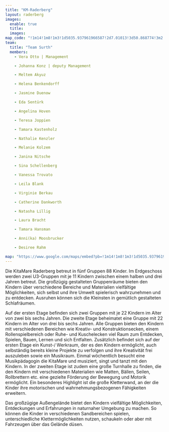 ```yaml
---
title: "KM-Raderberg"
layout: raderberg
images:
  enable: true
  title:
  images:
map_code: "!1m14!1m8!1m3!1d5035.937961966587!2d7.01013!3d50.868774!3m2!1i1024!2i768!4f13.1!3m3!1m2!1s0x0%3A0x293231024c8a77d2!2sKitaMare%20gGmbH!5e0!3m2!1sen!2sus!4v1662346452898!5m2!1sen!2sus"
team:
  title: "Team Surth"
  members:
    - Vera Otto | Management

    - Johanna Konz | deputy Management

    - Meltem Akyuz

    - Helena Benkendorff

    - Jasmine Duenow

    - Eda Sentürk

    - Angelina Hoven

    - Teresa Joppien

    - Tamara Kastenholz

    - Nathalie Kenzler

    - Melanie Kolzem

    - Janina Nitsche

    - Sina Schellenberg

    - Vanessa Trovato

    - Leila Blank

    - Virginie Berkau

    - Catherine Dankworth

    - Natasha Lillig

    - Laura Bracht

    - Tamara Hansman

    - Anni(ka) Moosbrucker

    - Desiree Rahm

map: "https://www.google.com/maps/embed?pb=!1m14!1m8!1m3!1d5035.937961966587!2d7.01013!3d50.868774!3m2!1i1024!2i768!4f13.1!3m3!1m2!1s0x0%3A0x293231024c8a77d2!2sKitaMare%20gGmbH!5e0!3m2!1sen!2sus!4v1662346452898!5m2!1sen!2sus"
---
```


Die KitaMare Raderberg betreut in fünf Gruppen 88 Kinder. Im Erdgeschoss werden zwei U3-Gruppen mit je 11 Kindern zwischen einem halben und drei Jahren betreut. Die großzügig gestalteten Gruppenräume bieten den Kindern über verschiedene Bereiche und Materialien vielfältige Möglichkeiten, sich selbst und ihre Umwelt spielerisch wahrzunehmen und zu entdecken. Ausruhen können sich die Kleinsten in gemütlich gestalteten Schlafräumen.

Auf der ersten Etage befinden sich zwei Gruppen mit je 22 Kindern im Alter von zwei bis sechs Jahren. Die zweite Etage beheimatet eine Gruppe mit 22 Kindern im Alter von drei bis sechs Jahren. Alle Gruppen bieten den Kindern mit verschiedenen Bereichen wie Kreativ- und Konstruktionsecken, einem Rollenspielbereich oder Ruhe- und Kuschelecken viel Raum zum Entdecken, Spielen, Bauen, Lernen und sich Entfalten. Zusätzlich befindet sich auf der ersten Etage ein Kunst-/ Werkraum, der es den Kindern ermöglicht, auch selbständig bereits kleine Projekte zu verfolgen und ihre Kreativität frei auszuleben sowie ein Musikraum. Einmal wöchentlich besucht eine Musikpädagogin die KitaMare und musiziert, singt und tanzt mit den Kindern. In der zweiten Etage ist zudem eine große Turnhalle zu finden, die den Kindern mit verschiedenen Materialien wie Matten, Bällen, Seilen, Rollbrettern etc. eine gezielte Förderung der Bewegung und Motorik ermöglicht. Ein besonderes Highlight ist die große Kletterwand, an der die Kinder ihre motorischen und wahrnehmungsbezogenen Fähigkeiten erweitern.

Das großzügige Außengelände bietet den Kindern vielfältige Möglichkeiten, Entdeckungen und Erfahrungen in naturnaher Umgebung zu machen. So können die Kinder in verschiedenen Sandbereichen spielen, unterschiedliche Klettermöglichkeiten nutzen, schaukeln oder aber mit Fahrzeugen über das Gelände düsen.
